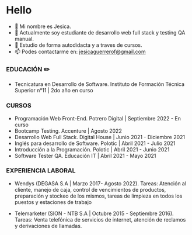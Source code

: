 # Hello


- 👋 Mi nombre es Jesica.
- 🌱 Actualmente soy estudiante de desarrollo web full stack y testing QA manual.
- 👀 Estudio de forma autodidacta y a traves de cursos. 
- 📫 Podes contactarme en: jesicaguerrerof@gmail.com

### EDUCACIÓN :pencil2:
 - Tecnicatura en Desarrollo de Software.
 Instituto de Formación Técnica Superior n°11 | 2do año en curso
 

### CURSOS
- Programación Web Front-End.
Potrero Digital | Septiembre 2022 - En curso
- Bootcamp Testing.
Accenture | Agosto 2022
- Desarrollo Web Full Stack.
Digital House | Junio 2021 - Diciembre 2021
- Inglés para desarrollo de Software.
Polotic | Abril 2021 - Julio 2021
- Introducción a la Programación.
Polotic | Abril 2021 - Junio 2021
- Software Tester QA.
Educación IT | Abril 2021 - Mayo 2021


### EXPERIENCIA LABORAL 
- Wendys (DEGASA S.A | Marzo 2017- Agosto 2022). Tareas: Atención al cliente, manejo de caja, control de vencimientos de productos, preparación y stockeo de los mismos, 
tareas de limpieza en todos los puestos y estaciones de trabajo

- Telemarketer (SION - NTB S.A | Octubre 2015 - Septiembre 2016). Tareas: Venta telefónica de servicios de internet,
atención de reclamos y derivaciones de llamadas.

 
<!---
jesizf/jesizf is a ✨ special ✨ repository because its `README.md` (this file) appears on your GitHub profile.
You can click the Preview link to take a look at your changes.
--->
